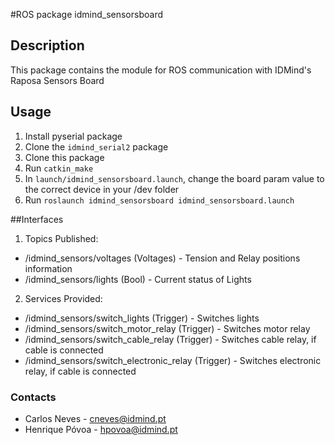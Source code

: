 #ROS package idmind_sensorsboard

## Description
This package contains the module for ROS communication with IDMind's Raposa Sensors Board

## Usage
1. Install pyserial package
2. Clone the `idmind_serial2` package
3. Clone this package
4. Run `catkin_make`
5. In `launch/idmind_sensorsboard.launch`, change the board param value to the correct device in your /dev folder
6. Run `roslaunch idmind_sensorsboard idmind_sensorsboard.launch`

##Interfaces
1. Topics Published:
- /idmind_sensors/voltages (Voltages) - Tension and Relay positions information
- /idmind_sensors/lights (Bool) - Current status of Lights
2. Services Provided:
- /idmind_sensors/switch_lights (Trigger) - Switches lights
- /idmind_sensors/switch_motor_relay (Trigger) - Switches motor relay
- /idmind_sensors/switch_cable_relay (Trigger) - Switches cable relay, if cable is connected
- /idmind_sensors/switch_electronic_relay (Trigger) - Switches electronic relay, if cable is connected

### Contacts
- Carlos Neves - cneves@idmind.pt
- Henrique Póvoa - hpovoa@idmind.pt
